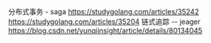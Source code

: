 分布式事务 - saga
https://studygolang.com/articles/35242
https://studygolang.com/articles/35204
链式追踪  -- jeager
https://blog.csdn.net/yunqiinsight/article/details/80134045
